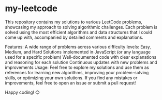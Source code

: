 ﻿# my-leetcode
This repository contains my solutions to various LeetCode problems, showcasing my approach to solving algorithmic challenges. Each problem is solved using the most efficient algorithms and data structures that I could come up with, accompanied by detailed comments and explanations.

Features:
A wide range of problems across various difficulty levels: Easy, Medium, and Hard
Solutions implemented in JavaScript (or any language used for a specific problem)
Well-documented code with clear explanations and reasoning for each solution
Continuous updates with new problems and improvements
Usage:
Feel free to explore my solutions and use them as references for learning new algorithms, improving your problem-solving skills, or optimizing your own solutions. If you find any mistakes or improvements, feel free to open an issue or submit a pull request!

Happy coding! 😊

